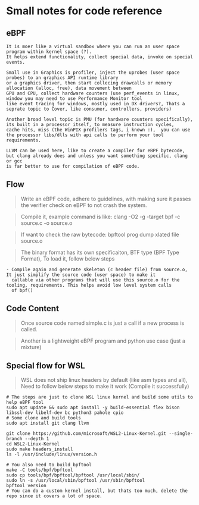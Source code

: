 # Small notes for code reference

## eBPF
```code
It is moer like a virtual sandbox where you can run an user space program within kernel space (?).
It helps extend functionality, collect special data, invoke on special events.

Small use in Graphics is profiler, inject the uprobes (user space probes) to an graphics API runtime library
or a graphics driver, then start collecing drawcalls or memory allocation (alloc, free), data movement between 
GPU and CPU, collect hardware counters (use perf_events in linux, window you may need to use Performance Monitor tool
like event tracing for windows, mostly used in DX drivers?, Thats a seprate topic to Cover, like consumer, controllers, providers)

Another broad level topic is PMU (for hardware counters specifically), its built in a processor itself, to measure instruction cycles,
cache hits, miss (the WinPIX profilers tags, i known :),  you can use the processor libs/dlls with api calls to perform your tool requirements.

LLVM can be used here, like to create a compiler for eBPF bytecode, but clang already does and unless you want something specific, clang or gcc
is far better to use for compilation of eBPF code.
```

## Flow

> Write an eBPF code, adhere to guidelines, with making sure it passes the verifier check on eBPF to not crash the system.

> Compile it, example command is like: clang -O2 -g -target bpf -c source.c -o source.o

> If want to check the raw bytecode: bpftool prog dump xlated file source.o

> The binary format has its own specificaiton, BTF type (BPF Type Format), To load it, follow below steps

```code
- Compile again and generate skeleton (c header file) from source.o, It just simplify the source code (user space) to make it
  callable via other programs that will use this source.o for the tooling, requirements. This helps avoid low level system calls
  of bpf()
```

## Code Content

> Once source code named simple.c is just a call if a new process is called.

> Another is a lightweight eBPF program and python use case (just a mixture)

## Special flow for WSL

> WSL does not ship linux headers by default (like asm types and all), Need to follow below steps to make it work (Compile it successfully)

```code
# The steps are just to clone WSL linux kernel and build some utils to help eBPF tool
sudo apt update && sudo apt install -y build-essential flex bison libssl-dev libelf-dev bc python3 pahole cpio
# Some clone and build tools
sudo apt install git clang llvm

git clone https://github.com/microsoft/WSL2-Linux-Kernel.git --single-branch --depth 1
cd WSL2-Linux-Kernel
sudo make headers_install
ls -l /usr/include/linux/version.h

# You also need to build bpftool
make -C tools/bpf/bpftool
sudo cp tools/bpf/bpftool/bpftool /usr/local/sbin/
sudo ln -s /usr/local/sbin/bpftool /usr/sbin/bpftool
bpftool version
# You can do a custom kernel install, but thats too much, delete the repo since it covers a lot of space.
```
